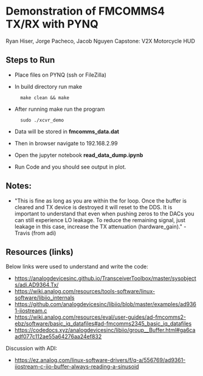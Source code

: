 # Demonstration of FMCOMMS4 TX/RX with PYNQ
Ryan Hiser, Jorge Pacheco, Jacob Nguyen
Capstone: V2X Motorcycle HUD

## Steps to Run
* Place files on PYNQ (ssh or FileZilla)
* In build directory run make

        make clean && make 
* After running make run the program
    
        sudo ./xcvr_demo
* Data will be stored in **fmcomms_data.dat**

* Then in browser navigate to 192.168.2.99
* Open the jupyter notebook **read_data_dump.ipynb**
* Run Code and you should see output in plot.

## Notes:

* "This is fine as long as you are within the for loop. Once the buffer is cleared and TX device is destroyed it will reset to the DDS. It is important to understand that even when pushing zeros to the DACs you can still experience LO leakage. To reduce the remaining signal, just leakage in this case, increase the TX attenuation (hardware_gain)." -Travis (from adi)

## Resources (links)
Below links were used to understand and write the code:
* https://analogdevicesinc.github.io/TransceiverToolbox/master/sysobjects/adi.AD9364.Tx/
* https://wiki.analog.com/resources/tools-software/linux-software/libiio_internals
* https://github.com/analogdevicesinc/libiio/blob/master/examples/ad9361-iiostream.c
* https://wiki.analog.com/resources/eval/user-guides/ad-fmcomms2-ebz/software/basic_iq_datafiles#ad-fmcomms2345_basic_iq_datafiles
* https://codedocs.xyz/analogdevicesinc/libiio/group__Buffer.html#ga6caadf077c112ae55a64276aa24ef832

Discussion with ADI:
* https://ez.analog.com/linux-software-drivers/f/q-a/556769/ad9361-iiostream-c-iio-buffer-always-reading-a-sinusoid